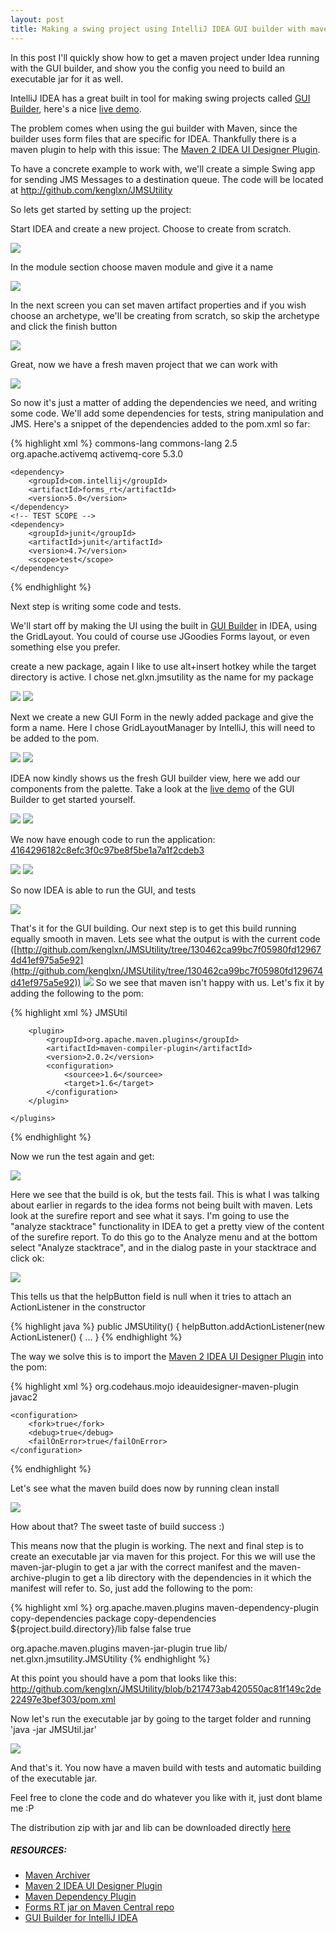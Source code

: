 ```yaml
---
layout: post
title: Making a swing project using IntelliJ IDEA GUI builder with maven, Including executable jar
---
```


In this post I'll quickly show how to get a maven project under Idea running with the GUI builder, and show you the config you need to build an executable jar for it as well.

IntelliJ IDEA has a great built in tool for making swing projects called [GUI Builder](http://www.jetbrains.com/idea/features/gui_builder.html), here's a nice [live demo](http://www.jetbrains.com/idea/training/demos/GUI_Designer/GUI_Designer.html).

The problem comes when using the gui builder with Maven, since the builder uses form files that are specific for IDEA. Thankfully there is a maven plugin to help with this issue: The [Maven 2 IDEA UI Designer Plugin](http://mojo.codehaus.org/ideauidesigner-maven-plugin/).

To have a concrete example to work with, we'll create a simple Swing app for sending JMS Messages to a destination queue. The code will be located at <http://github.com/kenglxn/JMSUtility>

So lets get started by setting up the project:

Start IDEA and create a new project. Choose to create from scratch.

![](/attachments/newproject.png)

In the module section choose maven module and give it a name

![](/attachments/Screenshot-New-Project-Maven-Module.png)

In the next screen you can set maven artifact properties and if you wish choose an archetype, we'll be creating from scratch, so skip the archetype and click the finish button

![](/attachments/Screenshot-New-Project-Finish.png)

Great, now we have a fresh maven project that we can work with

![](/attachments/Screenshot-JMSUtility.png)

So now it's just a matter of adding the dependencies we need, and writing some code. We'll add some dependencies for tests, string manipulation and JMS.
Here's a snippet of the dependencies added to the pom.xml so far:

{% highlight xml %}
<dependencies>
    <dependency>
        <groupId>commons-lang</groupId>
        <artifactId>commons-lang</artifactId>
        <version>2.5</version>
    </dependency>
    <dependency>
        <groupId>org.apache.activemq</groupId>
        <artifactId>activemq-core</artifactId>
        <version>5.3.0</version>
    </dependency>

    <dependency>
        <groupId>com.intellij</groupId>
        <artifactId>forms_rt</artifactId>
        <version>5.0</version>
    </dependency>
    <!-- TEST SCOPE -->
    <dependency>
        <groupId>junit</groupId>
        <artifactId>junit</artifactId>
        <version>4.7</version>
        <scope>test</scope>
    </dependency>
</dependencies>
{% endhighlight %}

Next step is writing some code and tests.

We'll start off by making the UI using the built in [GUI Builder](http://www.jetbrains.com/idea/features/gui_builder.html) in IDEA, using the GridLayout. You could of course use JGoodies Forms layout, or even something else you prefer.

create a new package, again I like to use alt+insert hotkey while the target directory is active. I chose net.glxn.jmsutility as the name for my package

![](/attachments/newpackage.png)
![](/attachments/packagename.png)

Next we create a new GUI Form in the newly added package and give the form a name. Here I chose GridLayoutManager by IntelliJ, this will need to be added to the pom.

![](/attachments/newguiform.png)
![](/attachments/newguiformname.png)

IDEA now kindly shows us the fresh GUI builder view, here we add our components from the palette. Take a look at the [live demo](http://www.jetbrains.com/idea/training/demos/GUI_Designer/GUI_Designer.html) of the GUI Builder to get started yourself.

![](/attachments/guibuilder.png)
![](/attachments/guibuilderitemsadded.png)

We now have enough code to run the application: [4164296182c8efc3f0c97be8f5be1a7a1f2cdeb3](http://github.com/kenglxn/JMSUtility/commit/4164296182c8efc3f0c97be8f5be1a7a1f2cdeb3)

![](/attachments/runclient.png)
![](/attachments/runclient2.png)

So now IDEA is able to run the GUI, and tests

![](/attachments/testrun-idea.png)

That's it for the GUI building.
Our next step is to get this build running equally smooth in maven. Lets see what the output is with the current code ([http://github.com/kenglxn/JMSUtility/tree/130462ca99bc7f05980fd129674d41ef975a5e92](http://github.com/kenglxn/JMSUtility/tree/130462ca99bc7f05980fd129674d41ef975a5e92))
![](/attachments/maven-build-fail1.png)
So we see that maven isn't happy with us. Let's fix it by adding the following to the pom:

{% highlight xml %}
<build>
    <finalName>JMSUtil</finalName>
    <plugins>

        <plugin>
            <groupId>org.apache.maven.plugins</groupId>
            <artifactId>maven-compiler-plugin</artifactId>
            <version>2.0.2</version>
            <configuration>
                <sourcee>1.6</sourcee>
                <target>1.6</target>
            </configuration>
        </plugin>

    </plugins>
</build>
{% endhighlight %}

Now we run the test again and get:

![](/attachments/maven-build-fail2.png)

Here we see that the build is ok, but the tests fail. This is what I was talking about earlier in regards to the idea forms not being built with maven.
Lets look at the surefire report and see what it says. I'm going to use the "analyze stacktrace" functionality in IDEA to get a pretty view of the content of the surefire report. To do this go to the Analyze menu and at the bottom select "Analyze stacktrace", and in the dialog paste in your stacktrace and click ok:

![](/attachments/stacktrace-surefire.png)

This tells us that the helpButton field is null when it tries to attach an ActionListener in the constructor

{% highlight java %}
public JMSUtility() {
    helpButton.addActionListener(new ActionListener() { ... }
{% endhighlight %}

The way we solve this is to import the [Maven 2 IDEA UI Designer Plugin](http://mojo.codehaus.org/ideauidesigner-maven-plugin/) into the pom:

{% highlight xml %}
<plugin>
    <groupId>org.codehaus.mojo</groupId>
    <artifactId>ideauidesigner-maven-plugin</artifactId>
    <executions>
        <execution>
            <goals>
                <goal>javac2</goal>
            </goals>
        </execution>
    </executions>

    <configuration>
        <fork>true</fork>
        <debug>true</debug>
        <failOnError>true</failOnError>
    </configuration>
</plugin>
{% endhighlight %}

Let's see what the maven build does now by running clean install

![](/attachments/maven-build-success.png)

How about that? The sweet taste of build success :)

This means now that the plugin is working. The next and final step is to create an executable jar via maven for this project. For this we will use the maven-jar-plugin to get a jar with the correct manifest and the maven-archive-plugin to get a lib directory with the dependencies in it which the manifest will refer to.
So, just add the following to the pom:

{% highlight xml %}
<plugin>
    <groupId>org.apache.maven.plugins</groupId>
    <artifactId>maven-dependency-plugin</artifactId>
    <executions>
        <execution>
            <id>copy-dependencies</id>
            <phase>package</phase>
            <goals>
                <goal>copy-dependencies</goal>
            </goals>
            <configuration>
                <outputDirectory>${project.build.directory}/lib</outputDirectory>
                <overWriteReleases>false</overWriteReleases>
                <overWriteSnapshots>false</overWriteSnapshots>
                <overWriteIfNewer>true</overWriteIfNewer>
            </configuration>
        </execution>
    </executions>
</plugin>


<plugin>
    <groupId>org.apache.maven.plugins</groupId>
    <artifactId>maven-jar-plugin</artifactId>
    <configuration>
        <archive>
            <manifest>
                <addClasspath>true</addClasspath>
                <classpathPrefix>lib/</classpathPrefix>
                <mainClass>net.glxn.jmsutility.JMSUtility</mainClass>
            </manifest>
        </archive>
    </configuration>
</plugin>
{% endhighlight %}

At this point you should have a pom that looks like this: <http://github.com/kenglxn/JMSUtility/blob/b217473ab420550ac81f149c2de22497e3bef303/pom.xml>

Now let's run the executable jar by going to the target folder and running 'java -jar JMSUtil.jar'

![](/attachments/run-executable-jar.png)

And that's it. You now have a maven build with tests and automatic building of the executable jar.

Feel free to clone the code and do whatever you like with it, just dont blame me :P

The distribution zip with jar and lib can be downloaded directly [here](http://github.com/kenglxn/JMSUtility/raw/master/dist/JMSUtility.zip)

##### RESOURCES:

-   [Maven Archiver](http://maven.apache.org/shared/maven-archiver/index.html)
-   [Maven 2 IDEA UI Designer Plugin](http://mojo.codehaus.org/ideauidesigner-maven-plugin/)
-   [Maven Dependency Plugin](http://maven.apache.org/plugins/maven-dependency-plugin/examples/copying-project-dependencies.html)
-   [Forms RT jar on Maven Central repo](http://repo1.maven.org/maven2/com/intellij/forms_rt/)
-   [GUI Builder for IntelliJ IDEA](http://www.jetbrains.com/idea/features/gui_builder.html)
